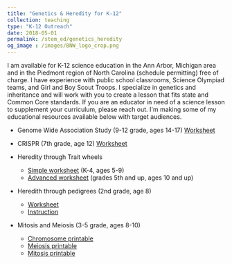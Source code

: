```yaml
---
title: "Genetics & Heredity for K-12"
collection: teaching
type: "K-12 Outreach"
date: 2018-05-01
permalink: /stem_ed/genetics_heredity
og_image : /images/BNW_logo_crop.png
---
```


I am available for K-12 science education in the Ann Arbor, Michigan area and in the Piedmont region of North Carolina (schedule permitting) free of charge. I have experience with public school classrooms, Science Olympiad teams, and Girl and Boy Scout Troops. I specialize in genetics and inheritance and will work with you to create a lesson that fits state and Common Core standards. If you are an educator in need of a science lesson to supplement your curriculum, please reach out. I'm making some of my educational resources available below with target audiences.

* Genome Wide Association Study (9-12 grade, ages 14-17) [Worksheet](/files/GWAS_worksheet.pdf)

* CRISPR (7th grade, age 12) [Worksheet](/files/CRISPR.pdf)

* Heredity through Trait wheels
    - [Simple worksheet](/files/Trait_wheel_simple.pdf) (K-4, ages 5-9)
    - [Advanced worksheet](/files/Trait_wheel_advanced.pdf) (grades 5th and up, ages 10 and up)

* Heredith through pedigrees (2nd grade, age 8)
    - [Worksheet](/files/pedigree_heredity_coloring_worksheet.pdf)
    - [Instruction](/files/pedigree_heredity_printable_instructions.pdf)

* Mitosis and Meiosis (3-5 grade, ages 8-10)
    - [Chromosome printable](/files/chromosomes.pdf)
    - [Meiosis printable](/files/meiosis.pdf)
    - [Mitosis printable](/files/mitosis.pdf)
